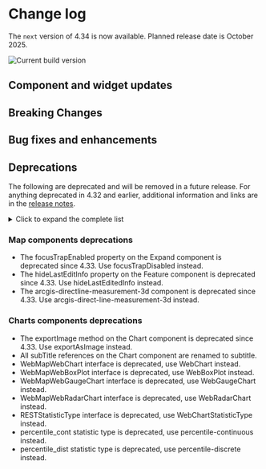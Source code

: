 # Change log

The `next` version of 4.34 is now available. Planned release date is October 2025.

![Current build version](https://img.shields.io/npm/v/@arcgis/core/next?label=Current%20build)

## Component and widget updates

## Breaking Changes

## Bug fixes and enhancements

## Deprecations

The following are deprecated and will be removed in a future release. For anything deprecated in 4.32 and earlier, additional information and links are in the [release notes](https://developers.arcgis.com/javascript/latest/release-notes/#deprecated-classes-properties-methods-events).

<details>
  <summary>Click to expand the complete list</summary>

The following are deprecated and will be removed in a future release:

-	Accessor.watch deprecated since version 4.32. Use reactiveUtils.watch instead.
-	geometry deprecated since version 4.32. Use unionTypes to import union types, or individual modules to import classes.
-	Circle.isSelfIntersecting deprecated since 4.33. Please use simplifyOperator.isSimple() instead.
-	geometryEngine deprecated since version 4.32. Use geometry operators instead.
-	geometryEngine.buffer deprecated since 4.32. Use bufferOperator instead.
-	geometryEngine.clip deprecated since version 4.32. Use clipOperator instead.
-	geometryEngine.contains deprecated since version 4.32. Use containsOperator instead.
-	geometryEngine.convexHull deprecated since version 4.32. Use convexHullOperator instead.
-	geometryEngine.crosses deprecated since version 4.32. Use crossesOperator instead.
-	geometryEngine.cut deprecated since version 4.32. Use cutOperator instead.
-	geometryEngine.densify deprecated since 4.32. Use densifyOperator instead.
-	geometryEngine.difference deprecated since version 4.32. Use differenceOperator instead.
-	geometryEngine.disjoint deprecated since version 4.32. Use disjointOperator instead.
-	geometryEngine.distance deprecated since version 4.32. Use distanceOperator instead.
-	geometryEngine.equals deprecated since version 4.32. Use equalsOperator instead.
-	geometryEngine.extendedSpatialReferenceInfo deprecated since version 4.32.
-	geometryEngine.flipHorizontal deprecated since 4.32. Use Transformation's flipY() method and the affineTransformationOperator instead.
-	geometryEngine.flipVertical deprecated since 4.32. Use Transformation's flipX() method and the affineTransformationOperator instead.
-	geometryEngine.generalize deprecated since 4.32. Use generalizeOperator instead.
-	geometryEngine.geodesicArea deprecated since 4.32. Use geodeticAreaOperator instead.
-	geometryEngine.geodesicBuffer deprecated since 4.32. Use geodesicBufferOperator instead.
-	geometryEngine.geodesicDensify deprecated since 4.32. Use geodeticDensifyOperator instead.
-	geometryEngine.geodesicLength deprecated since 4.32. Use geodeticLengthOperator instead.
-	geometryEngine.intersect deprecated since version 4.32. Use intersectionOperator instead.
-	geometryEngine.intersectLinesToPoints deprecated since 4.32. Use intersectionOperator's executeMany() method instead.
-	geometryEngine.intersects deprecated since version 4.32. Use intersectsOperator instead.
-	geometryEngine.isSimple deprecated since version 4.32. Use simplifyOperator's isSimple() method instead.
-	geometryEngine.nearestCoordinate deprecated since 4.32. Use proximityOperator's getNearestCoordinate() method instead.
-	geometryEngine.nearestVertex deprecated since 4.32. Use proximityOperator's getNearestVertex() method instead.
-	geometryEngine.nearestVertices deprecated since 4.32. Use proximityOperator's getNearestVertices() method instead.
-	geometryEngine.offset deprecated since 4.32. Use offsetOperator instead.
-	geometryEngine.overlaps deprecated since version 4.32. Use overlapsOperator instead.
-	geometryEngine.planarArea deprecated since 4.32. Use areaOperator instead.
-	geometryEngine.planarLength deprecated since 4.32. Use lengthOperator instead.
-	geometryEngine.relate deprecated since version 4.32. Use relateOperator instead.
-	geometryEngine.rotate deprecated since 4.32. Use Transformation's rotate() method and the affineTransformationOperator instead.
-	geometryEngine.simplify deprecated since version 4.32. Use simplifyOperator instead.
-	geometryEngine.symmetricDifference deprecated since 4.32. Use symmetricDifferenceOperator instead.
-	geometryEngine.touches deprecated since version 4.32. Use touchesOperator instead.
-	geometryEngine.union deprecated since 4.32. Use unionOperator instead.
-	geometryEngine.within deprecated since version 4.32. Use withinOperator instead.
-	geometryEngineAsync deprecated since version 4.32. Use geometry operators instead. You can use the web workers to perform geometry operations in a separate thread, which can improve the performance. Options include using the SDK's worker utility, creating a custom worker, or using a helper library such as Comlink.
-	geometryEngineAsync.buffer deprecated since 4.32. Use bufferOperator instead.
-	geometryEngineAsync.clip deprecated since version 4.32. clipOperator instead.
-	geometryEngineAsync.contains deprecated since version 4.32. Use containsOperator instead.
-	geometryEngineAsync.convexHull deprecated since version 4.32. Use convexHullOperator instead.
-	geometryEngineAsync.crosses deprecated since version 4.32. Use crossesOperator instead.
-	geometryEngineAsync.cut deprecated since version 4.32. Use cutOperator instead.
-	geometryEngineAsync.densify deprecated since 4.32. Use densifyOperator instead.
-	geometryEngineAsync.difference deprecated since version 4.32. Use differenceOperator instead.
-	geometryEngineAsync.disjoint deprecated since version 4.32. Use disjointOperator instead.
-	geometryEngineAsync.distance deprecated since version 4.32. Use distanceOperator instead.
-	geometryEngineAsync.equals deprecated since version 4.32. Use equalsOperator instead.
-	geometryEngineAsync.extendedSpatialReferenceInfo deprecated since version 4.32.
-	geometryEngineAsync.flipHorizontal deprecated since 4.32. Use Transformation's flipY() method and the affineTransformationOperator instead.
-	geometryEngineAsync.flipVertical deprecated since 4.32. Use Transformation's flipX() method and the affineTransformationOperator instead.
-	geometryEngineAsync.generalize deprecated since 4.32. Use generalizeOperator instead.
-	geometryEngineAsync.geodesicArea deprecated since 4.32. Use geodeticAreaOperator instead.
-	geometryEngineAsync.geodesicBuffer deprecated since 4.32. Use geodesicBufferOperator instead.
-	geometryEngineAsync.geodesicDensify deprecated since 4.32. Use geodeticDensifyOperator instead.
-	geometryEngineAsync.geodesicLength deprecated since 4.32. Use geodeticLengthOperator instead.
-	geometryEngineAsync.intersect deprecated since version 4.32. Use intersectionOperator instead.
-	geometryEngineAsync.intersectLinesToPoints deprecated since 4.32. Use intersectionOperator's executeMany() method instead.
-	geometryEngineAsync.intersects deprecated since version 4.32. Use intersectsOperator instead.
-	geometryEngineAsync.isSimple deprecated since version 4.32. Use simplifyOperator's isSimple() method instead.
-	geometryEngineAsync.nearestCoordinate deprecated since 4.32. Use proximityOperator's getNearestCoordinate() method instead.
-	geometryEngineAsync.nearestVertex deprecated since 4.32. Use proximityOperator's getNearestVertex() method instead.
-	geometryEngineAsync.nearestVertices deprecated since 4.32. Use proximityOperator's getNearestVertices() method instead.
-	geometryEngineAsync.offset deprecated since 4.32. Use offsetOperator instead.
-	geometryEngineAsync.overlaps deprecated since version 4.32. Use overlapsOperator instead.
-	geometryEngineAsync.planarArea deprecated since 4.32. Use areaOperator instead.
-	geometryEngineAsync.planarLength deprecated since 4.32. Use lengthOperator instead.
-	geometryEngineAsync.relate deprecated since version 4.32. Use relateOperator instead.
-	geometryEngineAsync.rotate deprecated since 4.32. Use Transformation's rotate() method and the affineTransformationOperator instead.
-	geometryEngineAsync.simplify deprecated since version 4.32. Use simplifyOperator instead.
-	geometryEngineAsync.symmetricDifference deprecated since 4.32. Use symmetricDifferenceOperator instead.
-	geometryEngineAsync.touches deprecated since version 4.32. Use touchesOperator instead.
-	geometryEngineAsync.union deprecated since 4.32. Use unionOperator instead.
-	geometryEngineAsync.within deprecated since version 4.32. Use withinOperator instead.
-	geometryEngineAsync~SpatialReferenceInfo.SpatialReferenceInfo deprecated since version 4.32.
-	geometryEngine~AreaUnits.AreaUnits deprecated since version 4.32. Use AreaUnit instead.
-	geometryEngine~LinearUnits.LinearUnits deprecated since version 4.32. Use LengthUnit instead.
-	geometryEngine~NearestPointResult.NearestPointResult deprecated since version 4.32. Use proximityOperator's ProximityResult instead.
-	geometryEngine~SpatialReferenceInfo.SpatialReferenceInfo deprecated since version 4.32.
-	Polygon.isSelfIntersecting deprecated since 4.33. Please use simplifyOperator.isSimple() instead.
-	projection deprecated since version 4.32. Use the projectOperator instead.
-	projection.getTransformation deprecated since version 4.32. Use the geographicTransformationUtils.getTransformation() method instead.
-	projection.getTransformations deprecated since version 4.32. Use the geographicTransformationUtils.getTransformations() method instead.
-	projection.isLoaded deprecated since version 4.32. Use the projectOperator.isLoaded() method instead.
-	projection.load deprecated since version 4.32. Use the projectOperator.load() method instead.
-	projection.project deprecated since version 4.32. Use the projectOperator instead.
-	geodesicUtils deprecated since version 4.33. Use geometry operators instead.
-	geodesicUtils.geodesicAreas deprecated since version 4.33. Use geodeticAreaOperator instead.
-	geodesicUtils.geodesicDensify deprecated since version 4.33. Use geodeticDensifyOperator instead.
-	geodesicUtils.geodesicDistance deprecated since version 4.33. Use geodeticDistanceOperator instead.
-	geodesicUtils.geodesicLengths deprecated since version 4.33. Use geodeticLengthOperator instead.
-	geodesicUtils.pointFromDistance deprecated since version 4.33.
-	GeographicTransformation deprecated since version 4.32. Use GeographicTransformation instead.
-	GeographicTransformation.getInverse deprecated since version 4.32. Use GeographicTransformation's getInverse() method instead.
-	GeographicTransformation.steps deprecated since version 4.32. Use GeographicTransformation's steps property instead.
-	GeographicTransformationStep deprecated since version 4.32. Use GeographicTransformationStep instead.
-	GeographicTransformationStep.getInverse deprecated since version 4.32. Use GeographicTransformationStep's getInverse() method instead.
-	GeographicTransformationStep.wkid deprecated since version 4.32. Use the GeographicTransformationStep's wkid property instead.
-	GeographicTransformationStep.wkt deprecated since version 4.32. Use the GeographicTransformationStep's wkt property instead.
-	meshUtils.georeference deprecated since version 4.30. Use convertVertexSpace instead.
-	meshUtils.ungeoreference deprecated since version 4.30. Use convertVertexSpace instead.
-	geometry~Extent.Extent deprecated since version 4.32. Import Extent directly instead.
-	geometry~Geometry.Geometry deprecated since version 4.32. Use GeometryUnion instead.
-	geometry~Multipoint.Multipoint deprecated since version 4.32. Import Multipoint directly instead.
-	geometry~Point.Point deprecated since version 4.32. Import Point directly instead.
-	geometry~Polygon.Polygon deprecated since version 4.32. Import Polygon directly instead.
-	geometry~Polyline.Polyline deprecated since version 4.32. Import Polyline directly instead.
-	geometry~SpatialReference.SpatialReference deprecated since version 4.32. Import SpatialReference directly instead.
-	BingMapsLayer deprecated since version 4.33.
-	ImageryLayer.fetchImage deprecated since version 4.33. Use ImageryLayer.fetchPixels instead.
-	pointCloudRenderers deprecated since version 4.32. Use unionTypes to import union types, or individual modules to import classes.
-	pointCloudRenderers~PointCloudClassBreaksRenderer.PointCloudClassBreaksRenderer deprecated since version 4.32. Import PointCloudClassBreaksRenderer directly instead.
-	pointCloudRenderers~PointCloudRenderer.PointCloudRenderer deprecated since version 4.32. Use PointCloudRendererUnion instead.
-	pointCloudRenderers~PointCloudRGBRenderer.PointCloudRGBRenderer deprecated since version 4.32. Import PointCloudRGBRenderer directly instead.
-	pointCloudRenderers~PointCloudStretchRenderer.PointCloudStretchRenderer deprecated since version 4.32. Import PointCloudStretchRenderer directly instead.
-	pointCloudRenderers~PointCloudUniqueValueRenderer.PointCloudUniqueValueRenderer deprecated since version 4.32. Import PointCloudUniqueValueRenderer directly instead.
-	rasterRenderers deprecated since version 4.32. Use unionTypes to import union types, or individual modules to import classes.
-	rasterRenderers~ClassBreaksRenderer.ClassBreaksRenderer deprecated since version 4.32. Import ClassBreaksRenderer directly instead.
-	rasterRenderers~FlowRenderer.FlowRenderer deprecated since version 4.32. Import FlowRenderer directly instead.
-	rasterRenderers~RasterColormapRenderer.RasterColormapRenderer deprecated since version 4.32. Import ClassBreaksRenderer directly instead.
-	rasterRenderers~RasterShadedReliefRenderer.RasterShadedReliefRenderer deprecated since version 4.32. Import RasterShadedReliefRenderer directly instead.
-	rasterRenderers~RasterStretchRenderer.RasterStretchRenderer deprecated since version 4.32. Import RasterStretchRenderer directly instead.
-	rasterRenderers~UniqueValueRenderer.UniqueValueRenderer deprecated since version 4.32. Import UniqueValueRenderer directly instead.
-	rasterRenderers~VectorFieldRenderer.VectorFieldRenderer deprecated since version 4.32. Import ClassBreaksRenderer directly instead.
-	renderers deprecated since version 4.32. Use unionTypes to import union types, or individual modules to import classes.
-	RasterStretchRenderer.statistics deprecated since version 4.31. Use customStatistics instead.
-	renderers~ClassBreaksRenderer.ClassBreaksRenderer deprecated since version 4.32. Import ClassBreaksRenderer directly instead.
-	renderers~DictionaryRenderer.DictionaryRenderer deprecated since version 4.32. Import DictionaryRenderer directly instead.
-	renderers~DotDensityRenderer.DotDensityRenderer deprecated since version 4.32. Import DotDensityRenderer directly instead.
-	renderers~HeatmapRenderer.HeatmapRenderer deprecated since version 4.32. Import HeatmapRenderer directly instead.
-	renderers~PieChartRenderer.PieChartRenderer deprecated since version 4.32. Import PieChartRenderer directly instead.
-	renderers~Renderer.Renderer deprecated since version 4.32. Use RendererUnion instead.
-	renderers~RendererWithVisualVariables.RendererWithVisualVariables deprecated since version 4.32. Use RendererWithVisualVariablesUnion instead.
-	renderers~SimpleRenderer.SimpleRenderer deprecated since version 4.32. Import SimpleRenderer directly instead.
-	renderers~UniqueValueRenderer.UniqueValueRenderer deprecated since version 4.32. Import UniqueValueRenderer directly instead.
-	symbols deprecated since version 4.32. Use unionTypes to import union types, or individual modules to import classes.
-	WebStyleSymbol.fetchCIMSymbol deprecated since version 4.33. Use fetchSymbol instead. Pass { acceptedFormats: ["cim"] } as options to fetchSymbol to retrieve only CIM symbols.
-	symbols~CIMSymbol.CIMSymbol deprecated since version 4.32. Import CIMSymbol directly instead.
-	symbols~ExtrudeSymbol3DLayer.ExtrudeSymbol3DLayer deprecated since version 4.32. Import ExtrudeSymbol3DLayer directly instead.
-	symbols~FillSymbol.FillSymbol deprecated since version 4.32. Use FillSymbol2DUnion instead.
-	symbols~FillSymbol3DLayer.FillSymbol3DLayer deprecated since version 4.32. Import FillSymbol3DLayer directly instead.
-	symbols~Font.Font deprecated since version 4.32. Import Font directly instead.
-	symbols~IconSymbol3DLayer.IconSymbol3DLayer deprecated since version 4.32. Import IconSymbol3DLayer directly instead.
-	symbols~LabelSymbol3D.LabelSymbol3D deprecated since version 4.32. Import LabelSymbol3D directly instead.
-	symbols~LineSymbol3D.LineSymbol3D deprecated since version 4.32. Import LineSymbol3D directly instead.
-	symbols~LineSymbol3DLayer.LineSymbol3DLayer deprecated since version 4.32. Import LineSymbol3DLayer directly instead.
-	symbols~MarkerSymbol.MarkerSymbol deprecated since version 4.32. Use MarkerSymbol2DUnion instead.
-	symbols~MeshSymbol3D.MeshSymbol3D deprecated since version 4.32. Import MeshSymbol3D directly instead.
-	symbols~ObjectSymbol3DLayer.ObjectSymbol3DLayer deprecated since version 4.32. Import ObjectSymbol3DLayer directly instead.
-	symbols~PathSymbol3DLayer.PathSymbol3DLayer deprecated since version 4.32. Import PathSymbol3DLayer directly instead.
-	symbols~PictureFillSymbol.PictureFillSymbol deprecated since version 4.32. Import PictureFillSymbol directly instead.
-	symbols~PictureMarkerSymbol.PictureMarkerSymbol deprecated since version 4.32. Import PictureMarkerSymbol directly instead.
-	symbols~PointSymbol3D.PointSymbol3D deprecated since version 4.32. Import PointSymbol3D directly instead.
-	symbols~PolygonSymbol3D.PolygonSymbol3D deprecated since version 4.32. Import PolygonSymbol3D directly instead.
-	symbols~SimpleFillSymbol.SimpleFillSymbol deprecated since version 4.32. Import SimpleFillSymbol directly instead.
-	symbols~SimpleLineSymbol.SimpleLineSymbol deprecated since version 4.32. Import SimpleLineSymbol directly instead.
-	symbols~SimpleMarkerSymbol.SimpleMarkerSymbol deprecated since version 4.32. Import SimpleMarkerSymbol directly instead.
-	symbols~Symbol.Symbol deprecated since version 4.32. Use SymbolUnion instead.
-	symbols~Symbol2D.Symbol2D deprecated since version 4.32. Use Symbol2DUnion instead.
-	symbols~Symbol2D3D.Symbol2D3D deprecated since version 4.32. Use Symbol2D3DUnion instead.
-	symbols~Symbol3D.Symbol3D deprecated since version 4.32. Use Symbol3DUnion instead.
-	symbols~Symbol3DLayer.Symbol3DLayer deprecated since version 4.32. Use Symbol3DLayerUnion instead.
-	symbols~TextSymbol.TextSymbol deprecated since version 4.32. Import TextSymbol directly instead.
-	symbols~TextSymbol3DLayer.TextSymbol3DLayer deprecated since version 4.32. Import TextSymbol3DLayer directly instead.
-	symbols~WaterSymbol3DLayer.WaterSymbol3DLayer deprecated since version 4.32. Import WaterSymbol3DLayer directly instead.
-	symbols~WebStyleSymbol.WebStyleSymbol deprecated since version 4.32. Import WebStyleSymbol directly instead.
-	TimeExtent deprecated since version 4.31. Use TimeExtent instead.
-	TimeInterval deprecated since version 4.31. Use TimeInterval instead.
-	LinkChartView.highlightOptions deprecated since version 4.32. Use the highlights property instead.
-	MapView.highlightOptions deprecated since version 4.32. Use the highlights property instead.
-	Navigation.mouseWheelZoomEnabled deprecated since version 4.32. Use actionMap.mouseWheel instead.
-	SceneView.highlightOptions deprecated since version 4.32. Use the highlights property instead.
-	View2D.highlightOptions deprecated since version 4.32. Use the highlights property instead.
-	AreaMeasurement3D deprecated since 4.33. Use the Area Measurement 3D component instead. For information on widget deprecation, read about Esri's move to web components.
-	AreaMeasurement3DViewModel deprecated since 4.33. Use the Area Measurement 3D component or AreaMeasurementAnalysis instead. For information on widget deprecation, read about Esri's move to web components.
-	BasemapGallery deprecated since 4.32. Use the Basemap Gallery component instead. For information on widget deprecation, read about Esri's move to web components.
-	BasemapToggle deprecated since 4.32. Use the Basemap Toggle component instead. For information on widget deprecation, read about Esri's move to web components.
-	Compass deprecated since 4.32. Use the Compass component instead. For information on widget deprecation, read about Esri's move to web components.
-	DirectionalPad deprecated since 4.32. Use the Directional Pad component instead. For information on widget deprecation, read about Esri's move to web components.
-	DirectLineMeasurement3D deprecated since 4.33. Use the Direct Line Measurement 3D component instead. For information on widget deprecation, read about Esri's move to web components.
-	DirectLineMeasurement3DViewModel deprecated since 4.33. Use the Direct Line Measurement 3D component or DirectLineMeasurementAnalysis instead. For information on widget deprecation, read about Esri's move to web components.
-	Editor.deleteFeatureFromWorkflow deprecated since version 4.33. Use deleteFeatures instead.
-	EditorViewModel.deleteFeatureFromWorkflow deprecated since version 4.33. Use deleteFeatures instead.
-	FeatureTable.clearSelectionFilter deprecated since version 4.30. Use filterBySelectionEnabled or objectIds instead.
-	FeatureTable.filterBySelection deprecated since version 4.30. Use filterBySelectionEnabled or objectIds instead.
-	FeatureTableViewModel.clearSelectionFilter deprecated since version 4.30. Use filterBySelectionEnabled or objectIds() instead.
-	FeatureTableViewModel.filterBySelection deprecated since version 4.30. Use filterBySelectionEnabled or objectIds instead.
-	FieldColumn.name deprecated since version 4.30, use FieldColumn.fieldName instead.
-	ButtonMenu deprecated since version 4.30, use TableMenuConfig, Calcite components - Dropdown, Calcite components - List, or Calcite components - Menu web components instead.
-	ButtonMenuItem deprecated since version 4.30, use TableMenuItemConfig instead.
-	ButtonMenuViewModel deprecated since version 4.30, use TableMenuConfig, Calcite components - Dropdown, Calcite components - List, or Calcite components - Menu web components instead.
-	Fullscreen deprecated since 4.32. Use the Fullscreen component instead. For information on widget deprecation, read about Esri's move to web components.
-	FullscreenViewModel deprecated since 4.33. Use the JavaScript Fullscreen API directly instead.
-	Home deprecated since 4.32. Use the Home component instead. For information on widget deprecation, read about Esri's move to web components.
-	LineOfSight deprecated since 4.33. Use the Line Of Sight component instead. For information on widget deprecation, read about Esri's move to web components.
-	LineOfSightTarget deprecated since 4.33. Use the LineOfSightAnalysisTarget on LineOfSightAnalysis instead.
-	LineOfSightViewModel deprecated since 4.33. Use the Line Of Sight component or LineOfSightAnalysis instead. For information on widget deprecation, read about Esri's move to web components.
-	Locate deprecated since 4.32. Use the Locate component instead. For information on widget deprecation, read about Esri's move to web components.
-	NavigationToggle deprecated since 4.32. Use the Navigation Toggle component instead. For information on widget deprecation, read about Esri's move to web components.
-	NavigationToggleViewModel deprecated since 4.33. Use the Navigation Toggle component instead. For information on widget deprecation, read about Esri's move to web components.
-	Print deprecated since 4.33. Use the Print component instead. For information on widget deprecation, read about Esri's move to web components.
-	ScaleBar deprecated since 4.32. Use the Scale Bar component instead. For information on widget deprecation, read about Esri's move to web components.
-	Search deprecated since 4.33. Use the Search component instead. For information on widget deprecation, read about Esri's move to web components.
-	Slice deprecated since 4.33. Use the Slice component instead. For information on widget deprecation, read about Esri's move to web components.
-	SliceViewModel deprecated since 4.33. Use the Slice component or SliceAnalysis instead. For information on widget deprecation, read about Esri's move to web components.
-	Swipe deprecated since 4.32. Use the Swipe component instead. For information on widget deprecation, read about Esri's move to web components.
-	TimeZoneLabel deprecated since 4.33. Use the Time Zone Label component instead. For information on widget deprecation, read about Esri's move to web components.
-	Track deprecated since 4.32. Use the Track component instead. For information on widget deprecation, read about Esri's move to web components.
-	UtilityNetworkTrace.gdbVersion deprecated since version 4.31, gdbVersion will be removed and the gdbVersion of the UtilityNetwork will be consumed directly.
-	UtilityNetworkTraceViewModel.gdbVersion deprecated since version 4.31, gdbVersion will be removed and the gdbVersion of the UtilityNetwork will be consumed directly.
-	VersionManagementViewModel.versionIdentifierLookup deprecated since version 4.30. Use VersioningState instead.
-	VersionManagementViewModel.versionInfoLookup deprecated since version 4.30. Use VersioningState instead.
-	VersionManagementViewModel.versionManagementServiceLookup deprecated since version 4.30. Use VersioningState instead.
-	VideoPlayer deprecated since 4.33. Use the Video Player component instead. For information on widget deprecation, read about Esri's move to web components.
-	Weather deprecated since 4.33. Use the Weather component instead. For information on widget deprecation, read about Esri's move to web components.
-	WeatherViewModel deprecated since 4.33. Use the Weather component instead. For information on widget deprecation, read about Esri's move to web components.
-	Zoom deprecated since 4.32. Use the Zoom component instead. For information on widget deprecation, read about Esri's move to web components.


-	The "connectivity" possible value for QueryAssociationsParameters.types is deprecated at 4.29. Please use "junction-junction-connectivity" instead.
-	The following named easing presets on GoToOptions3D presets are deprecated at 4.33: in-cubic, out-cubic, in-out-cubic, in-expo, out-expo, in-out-expo, and in-out-coast-quad. Please use cubic-in, cubic-out, cubic-in-out, expo-in, expo-out, expo-in-out, and quad-in-out-coast instead.

</details>

### Map components deprecations

-	The focusTrapEnabled property on the Expand component is deprecated since 4.33. Use focusTrapDisabled instead.
-	The hideLastEditInfo property on the Feature component is deprecated since 4.33. Use hideLastEditedInfo instead.
-	The arcgis-directline-measurement-3d component is deprecated since 4.33. Use arcgis-direct-line-measurement-3d instead.

### Charts components deprecations

-	The exportImage method on the Chart component is deprecated since 4.33. Use exportAsImage instead.
-	All subTitle references on the Chart component are renamed to subtitle.
-	WebMapWebChart interface is deprecated, use WebChart instead.
-	WebMapWebBoxPlot interface is deprecated, use WebBoxPlot instead.
-	WebMapWebGaugeChart interface is deprecated, use WebGaugeChart instead.
-	WebMapWebRadarChart interface is deprecated, use WebRadarChart instead.
-	RESTStatisticType interface is deprecated, use WebChartStatisticType instead.
  -	percentile_cont statistic type is deprecated, use percentile-continuous instead.
  -	percentile_dist statistic type is deprecated, use percentile-discrete instead.

